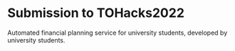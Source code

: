 # Submission to TOHacks2022

Automated financial planning service  for  university students, developed  by  university students.
